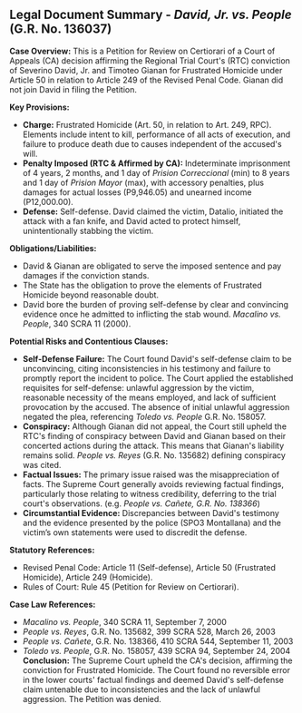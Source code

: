 ## Legal Document Summary - *David, Jr. vs. People* (G.R. No. 136037)

**Case Overview:** This is a Petition for Review on Certiorari of a Court of Appeals (CA) decision affirming the Regional Trial Court's (RTC) conviction of Severino David, Jr. and Timoteo Gianan for Frustrated Homicide under Article 50 in relation to Article 249 of the Revised Penal Code.  Gianan did not join David in filing the Petition.

**Key Provisions:**

*   **Charge:** Frustrated Homicide (Art. 50, in relation to Art. 249, RPC). Elements include intent to kill, performance of all acts of execution, and failure to produce death due to causes independent of the accused's will.
*   **Penalty Imposed (RTC & Affirmed by CA):** Indeterminate imprisonment of 4 years, 2 months, and 1 day of *Prision Correccional* (min) to 8 years and 1 day of *Prision Mayor* (max), with accessory penalties, plus damages for actual losses (P9,946.05) and unearned income (P12,000.00).
*   **Defense:** Self-defense. David claimed the victim, Datalio, initiated the attack with a fan knife, and David acted to protect himself, unintentionally stabbing the victim.

**Obligations/Liabilities:**

*   David & Gianan are obligated to serve the imposed sentence and pay damages if the conviction stands.
*   The State has the obligation to prove the elements of Frustrated Homicide beyond reasonable doubt.
*   David bore the burden of proving self-defense by clear and convincing evidence once he admitted to inflicting the stab wound. *Macalino vs. People*, 340 SCRA 11 (2000).

**Potential Risks and Contentious Clauses:**

*   **Self-Defense Failure:** The Court found David's self-defense claim to be unconvincing, citing inconsistencies in his testimony and failure to promptly report the incident to police. The Court applied the established requisites for self-defense: unlawful aggression by the victim, reasonable necessity of the means employed, and lack of sufficient provocation by the accused. The absence of initial unlawful aggression negated the plea, referencing *Toledo vs. People* G.R. No. 158057.
*   **Conspiracy:** Although Gianan did not appeal, the Court still upheld the RTC's finding of conspiracy between David and Gianan based on their concerted actions during the attack. This means that Gianan's liability remains solid. *People vs. Reyes* (G.R. No. 135682) defining conspiracy was cited.
*   **Factual Issues:** The primary issue raised was the misappreciation of facts.  The Supreme Court generally avoids reviewing factual findings, particularly those relating to witness credibility, deferring to the trial court's observations. (e.g. *People vs. Cañete, G.R. No. 138366*)
*   **Circumstantial Evidence:** Discrepancies between David's testimony and the evidence presented by the police (SPO3 Montallana) and the victim’s own statements were used to discredit the defense.

**Statutory References:**

*   Revised Penal Code: Article 11 (Self-defense), Article 50 (Frustrated Homicide), Article 249 (Homicide).
*   Rules of Court: Rule 45 (Petition for Review on Certiorari).

**Case Law References:**

* *Macalino vs. People*, 340 SCRA 11, September 7, 2000
* *People vs. Reyes*, G.R. No. 135682, 399 SCRA 528, March 26, 2003
* *People vs. Cañete*, G.R. No. 138366, 410 SCRA 544, September 11, 2003
* *Toledo vs. People*, G.R. No. 158057, 439 SCRA 94, September 24, 2004
**Conclusion:** The Supreme Court upheld the CA's decision, affirming the conviction for Frustrated Homicide. The Court found no reversible error in the lower courts' factual findings and deemed David's self-defense claim untenable due to inconsistencies and the lack of unlawful aggression. The Petition was denied.
